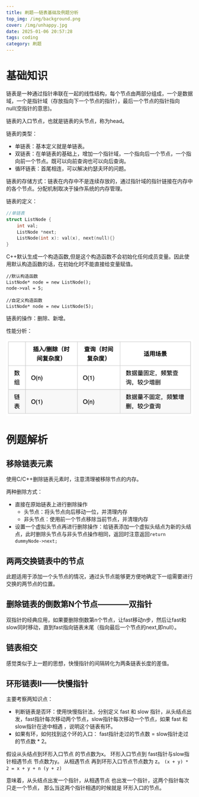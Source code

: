 ```yaml
---
title: 刷题——链表基础及例题分析
top_img: /img/background.png
cover: /img/unhappy.jpg
date: 2025-01-06 20:57:28
tags: coding
category: 刷题
---
```

# 基础知识
链表是一种通过指针串联在一起的线性结构，每个节点由两部分组成，一个是数据域，一个是指针域（存放指向下一个节点的指针），最后一个节点的指针指向null(空指针的意思)。

链表的入口节点，也就是链表的头节点，称为head。

链表的类型：
- 单链表：基本定义就是单链表。
- 双链表：在单链表的基础上，增加一个指针域，一个指向后一个节点，一个指向前一个节点。既可以向前查询也可以向后查询。
- 循环链表：首尾相连，可以解决约瑟夫环的问题。

链表的存储方式：链表在内存中不是连续存放的，通过指针域的指针链接在内存中的各个节点。分配机制取决于操作系统的内存管理。

链表的定义：
```C++
//单链表
struct ListNode {
    int val;
    ListNode *next;
    ListNode(int x): val(x), next(null){}
}
```
C++默认生成一个构造函数,但是这个构造函数不会初始化任何成员变量。因此使用默认构造函数的话，在初始化时不能直接给变量赋值。
```
//默认构造函数
ListNode* node = new ListNode();
node->val = 5;

//自定义构造函数
ListNode* node = new ListNode(5);
```
链表的操作：删除、新增。

性能分析：

![/linkedList/img.png](linkedList/img.png)

# 例题解析
## 移除链表元素
使用C/C++删除链表元素时，注意清理被移除节点的内存。

两种删除方式：
- 直接在原始链表上进行删除操作
  - 头节点：将头节点向后移动一位，并清理内存
  - 非头节点：使用前一个节点移除当前节点，并清理内存
- 设置一个虚拟头节点再进行删除操作：给链表添加一个虚拟头结点为新的头结点，此时删除头节点与非头节点操作相同，返回时注意返回`return dummyNode->next;`

## 两两交换链表中的节点
此题适用于添加一个头节点的情况，通过头节点能够更方便地确定下一组需要进行交换的两节点的位置。

## 删除链表的倒数第N个节点————双指针
双指针的经典应用，如果要删除倒数第n个节点，让fast移动n步，然后让fast和slow同时移动，直到fast指向链表末尾（指向最后一个节点的next,即null）。

## 链表相交
感觉类似于上一题的思想，快慢指针的间隔转化为两条链表长度的差值。

## 环形链表II——快慢指针
主要考察两知识点：
- 判断链表是否环：使用快慢指针法，分别定义 fast 和 slow 指针，从头结点出发，fast指针每次移动两个节点，slow指针每次移动一个节点，如果 fast 和 slow指针在途中相遇 ，说明这个链表有环。
- 如果有环，如何找到这个环的入口： fast指针走过的节点数 = slow指针走过的节点数 * 2。

假设从头结点到环形入口节点 的节点数为x。 环形入口节点到 fast指针与slow指针相遇节点 节点数为y。 从相遇节点 再到环形入口节点节点数为 z。
`(x + y) * 2 = x + y + n (y + z)`

意味着，从头结点出发一个指针，从相遇节点 也出发一个指针，这两个指针每次只走一个节点， 那么当这两个指针相遇的时候就是 环形入口的节点。




